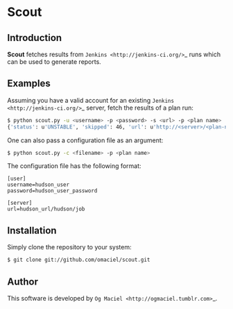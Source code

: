 Scout
=====

Introduction
------------
**Scout** fetches results from `Jenkins <http://jenkins-ci.org/>`_ runs which can be used to generate reports.

Examples
--------
Assuming you have a valid account for an existing `Jenkins <http://jenkins-ci.org/>`_ server, fetch the results of a plan run:

```bash
$ python scout.py -u <username> -p <password> -s <url> -p <plan name>
{'status': u'UNSTABLE', 'skipped': 46, 'url': u'http://<server>/<plan-name>/263/', 'failed': 34, 'passed': 255, 'date': u'2013-04-30', 'total': 335}
```

One can also pass a configuration file as an argument:

```bash
$ python scout.py -c <filename> -p <plan name>
```

The configuration file has the following format:

```
[user]
username=hudson_user
password=hudson_user_password

[server]
url=hudson_url/hudson/job
```

Installation
------------

Simply clone the repository to your system:

```bash
$ git clone git://github.com/omaciel/scout.git
```

Author
------

This software is developed by
`Og Maciel <http://ogmaciel.tumblr.com>`_.
